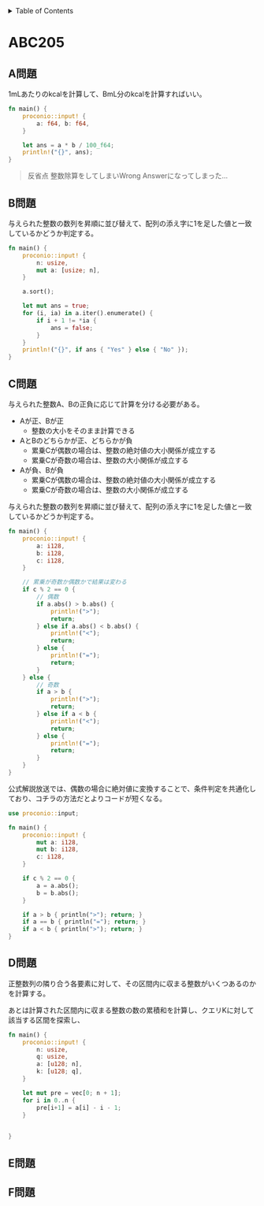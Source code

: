 <!-- START doctoc generated TOC please keep comment here to allow auto update -->
<!-- DON'T EDIT THIS SECTION, INSTEAD RE-RUN doctoc TO UPDATE -->
<details>
<summary>Table of Contents</summary>

- [ABC205](#abc205)
  - [A問題](#a%E5%95%8F%E9%A1%8C)
  - [B問題](#b%E5%95%8F%E9%A1%8C)
  - [C問題](#c%E5%95%8F%E9%A1%8C)
  - [D問題](#d%E5%95%8F%E9%A1%8C)
  - [E問題](#e%E5%95%8F%E9%A1%8C)
  - [F問題](#f%E5%95%8F%E9%A1%8C)

</details>
<!-- END doctoc generated TOC please keep comment here to allow auto update -->

# ABC205

## A問題

1mLあたりのkcalを計算して、BmL分のkcalを計算すればいい。

```rust
fn main() {
    proconio::input! {
        a: f64, b: f64,
    }

    let ans = a * b / 100_f64;
    println!("{}", ans);
}
```

> 反省点
> 整数除算をしてしまいWrong Answerになってしまった...

## B問題

与えられた整数の数列を昇順に並び替えて、配列の添え字に1を足した値と一致しているかどうか判定する。

```rust
fn main() {
    proconio::input! {
        n: usize,
        mut a: [usize; n],
    }

    a.sort();

    let mut ans = true;
    for (i, ia) in a.iter().enumerate() {
        if i + 1 != *ia {
            ans = false;
        }
    }
    println!("{}", if ans { "Yes" } else { "No" });
}
```

## C問題

与えられた整数A、Bの正負に応じて計算を分ける必要がある。

- Aが正、Bが正
  - 整数の大小をそのまま計算できる
- AとBのどちらかが正、どちらかが負
  - 累乗Cが偶数の場合は、整数の絶対値の大小関係が成立する
  - 累乗Cが奇数の場合は、整数の大小関係が成立する
- Aが負、Bが負
  - 累乗Cが偶数の場合は、整数の絶対値の大小関係が成立する
  - 累乗Cが奇数の場合は、整数の大小関係が成立する

与えられた整数の数列を昇順に並び替えて、配列の添え字に1を足した値と一致しているかどうか判定する。

```rust
fn main() {
    proconio::input! {
        a: i128,
        b: i128,
        c: i128,
    }

    // 累乗が奇数か偶数かで結果は変わる
    if c % 2 == 0 {
        // 偶数
        if a.abs() > b.abs() {
            println!(">");
            return;
        } else if a.abs() < b.abs() {
            println!("<");
            return;
        } else {
            println!("=");
            return;
        }
    } else {
        // 奇数
        if a > b {
            println!(">");
            return;
        } else if a < b {
            println!("<");
            return;
        } else {
            println!("=");
            return;
        }
    }
}
```

公式解説放送では、偶数の場合に絶対値に変換することで、条件判定を共通化しており、コチラの方法だとよりコードが短くなる。

```rust
use proconio::input;

fn main() {
    proconio::input! {
        mut a: i128,
        mut b: i128,
        c: i128,
    }

    if c % 2 == 0 {
        a = a.abs();
        b = b.abs();
    }

    if a > b { println(">"); return; }
    if a == b { println("="); return; }
    if a < b { println(">"); return; }
}
```

## D問題

正整数列の隣り合う各要素に対して、その区間内に収まる整数がいくつあるのかを計算する。

あとは計算された区間内に収まる整数の数の累積和を計算し、クエリKに対して該当する区間を探索し、

```rust
fn main() {
    proconio::input! {
        n: usize,
        q: usize,
        a: [u128; n],
        k: [u128; q],
    }

    let mut pre = vec[0; n + 1];
    for i in 0..n {
        pre[i+1] = a[i] - i - 1;
    }

    
}
```

## E問題

## F問題
